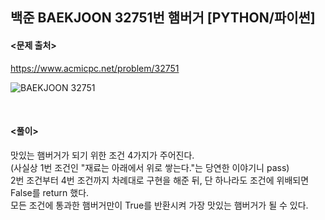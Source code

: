 ## 백준 BAEKJOON 32751번 햄버거 [PYTHON/파이썬]

#### <문제 출처><br>
https://www.acmicpc.net/problem/32751

![BAEKJOON 32751](https://img1.daumcdn.net/thumb/R1280x0/?scode=mtistory2&fname=https%3A%2F%2Fblog.kakaocdn.net%2Fdna%2FtvIwH%2FbtsPvUKdmc7%2FAAAAAAAAAAAAAAAAAAAAAAzkgfNVYcfoqXms8wlR9rrJyRSLOax7sHt8fB9bLtR6%2Fimg.png%3Fcredential%3DyqXZFxpELC7KVnFOS48ylbz2pIh7yKj8%26expires%3D1753973999%26allow_ip%3D%26allow_referer%3D%26signature%3DSZPi3wJP%252B%252FUcdrvAynguZnOWAYw%253D)

<br>

#### <풀이><br>

맛있는 햄버거가 되기 위한 조건 4가지가 주어진다.  
(사실상 1번 조건인 "재료는 아래에서 위로 쌓는다."는 당연한 이야기니 pass)  
2번 조건부터 4번 조건까지 차례대로 구현을 해준 뒤, 단 하나라도 조건에 위배되면 False를 return 했다.  
모든 조건에 통과한 햄버거만이 True를 반환시켜 가장 맛있는 햄버거가 될 수 있다.  